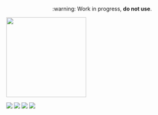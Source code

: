 <p align="center">
  :warning:  Work in progress, <b>do not use</b>.

  <br>

  <img src="https://yungtravla.github.io/cdn/github.com/yungtravla/sewers/logo.svg"
    style="background:none;"
    width="210px"
    type="image/svg+xml">

  <img src="https://user-images.githubusercontent.com/29265684/44615795-02271580-a886-11e8-9c53-7e6ec40d6238.png" />
  <img src="https://user-images.githubusercontent.com/29265684/44616275-49b29f00-a890-11e8-9e62-df59e026c96d.png" />
  <img src="https://user-images.githubusercontent.com/29265684/44616251-a8c3e400-a88f-11e8-9a9b-461f822d95f6.png" />
  <img src="https://user-images.githubusercontent.com/29265684/44615796-02271580-a886-11e8-9d3d-94ed4254f82a.png" />
</p>
